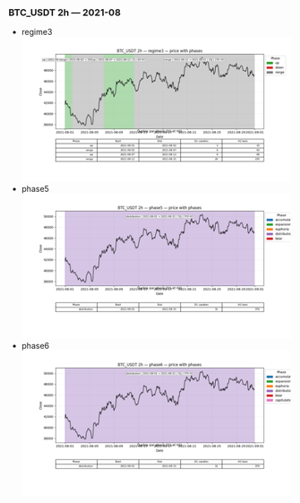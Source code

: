### BTC_USDT 2h — 2021-08

- regime3
![BTC_USDT_2h_regime3_2021-08_phase_price.png](outputs/fourier/phase_monthly/BTC_USDT/2h/2021/2021-08/BTC_USDT_2h_regime3_2021-08_phase_price.png)
- phase5
![BTC_USDT_2h_phase5_2021-08_phase_price.png](outputs/fourier/phase_monthly/BTC_USDT/2h/2021/2021-08/BTC_USDT_2h_phase5_2021-08_phase_price.png)
- phase6
![BTC_USDT_2h_phase6_2021-08_phase_price.png](outputs/fourier/phase_monthly/BTC_USDT/2h/2021/2021-08/BTC_USDT_2h_phase6_2021-08_phase_price.png)